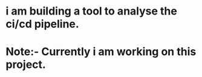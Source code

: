 # i am building a tool to analyse the ci/cd pipeline. 

# Note:- Currently i am working on this project.
